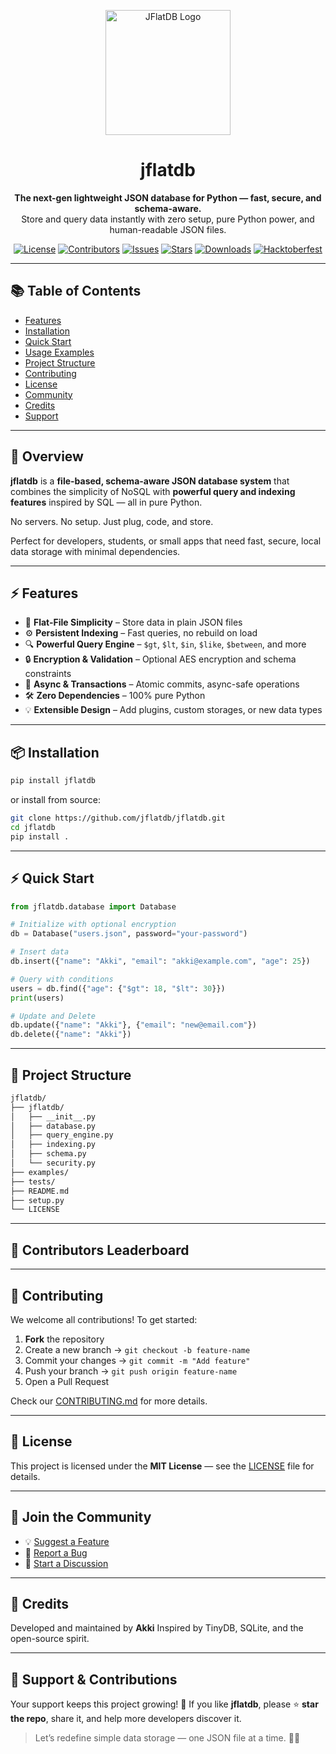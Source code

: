 <p align="center">
  <img src="https://github.com/jflatdb/jflatdb/raw/main/assets/logo/logo.png" width="200" alt="JFlatDB Logo" />
</p>

<h1 align="center">jflatdb</h1>

<p align="center">
  <b>The next-gen lightweight JSON database for Python — fast, secure, and schema-aware.</b><br>
  Store and query data instantly with zero setup, pure Python power, and human-readable JSON files.
</p>

<p align="center">
  <a href="https://github.com/jflatdb/jflatdb/blob/main/LICENSE"><img src="https://img.shields.io/github/license/jflatdb/jflatdb" alt="License"></a>
  <a href="https://github.com/jflatdb/jflatdb/graphs/contributors"><img src="https://img.shields.io/github/contributors/jflatdb/jflatdb" alt="Contributors"></a>
  <a href="https://github.com/jflatdb/jflatdb/issues"><img src="https://img.shields.io/github/issues/jflatdb/jflatdb" alt="Issues"></a>
  <a href="https://github.com/jflatdb/jflatdb/stargazers"><img src="https://img.shields.io/github/stars/jflatdb/jflatdb" alt="Stars"></a>
  <a href="https://pypi.org/project/jflatdb/"><img src="https://img.shields.io/pypi/dm/jflatdb" alt="Downloads"></a>
  <a href="https://hacktoberfest.com/"><img src="https://img.shields.io/badge/Hacktoberfest-2025-blueviolet" alt="Hacktoberfest"></a>
</p>

---

## 📚 Table of Contents

* [Features](#-features)
* [Installation](#-installation)
* [Quick Start](#-quick-start)
* [Usage Examples](#-usage-examples)
* [Project Structure](#-project-structure)
* [Contributing](#-contributing)
* [License](#-license)
* [Community](#-join-the-community)
* [Credits](#-credits)
* [Support](#-support--contributions)

---

## 🚀 Overview

**jflatdb** is a **file-based, schema-aware JSON database system** that combines the simplicity of NoSQL with **powerful query and indexing features** inspired by SQL — all in pure Python.

No servers.
No setup.
Just plug, code, and store.

Perfect for developers, students, or small apps that need fast, secure, local data storage with minimal dependencies.

---

## ⚡ Features

* 🧩 **Flat-File Simplicity** – Store data in plain JSON files
* ⚙️ **Persistent Indexing** – Fast queries, no rebuild on load
* 🔍 **Powerful Query Engine** – `$gt`, `$lt`, `$in`, `$like`, `$between`, and more
* 🔒 **Encryption & Validation** – Optional AES encryption and schema constraints
* 🧠 **Async & Transactions** – Atomic commits, async-safe operations
* 🛠 **Zero Dependencies** – 100% pure Python
* 💡 **Extensible Design** – Add plugins, custom storages, or new data types

---

## 📦 Installation

```bash
pip install jflatdb
```

or install from source:

```bash
git clone https://github.com/jflatdb/jflatdb.git
cd jflatdb
pip install .
```

---

## ⚡ Quick Start

```python
from jflatdb.database import Database

# Initialize with optional encryption
db = Database("users.json", password="your-password")

# Insert data
db.insert({"name": "Akki", "email": "akki@example.com", "age": 25})

# Query with conditions
users = db.find({"age": {"$gt": 18, "$lt": 30}})
print(users)

# Update and Delete
db.update({"name": "Akki"}, {"email": "new@email.com"})
db.delete({"name": "Akki"})
```

---

## 📁 Project Structure

```bash
jflatdb/
├── jflatdb/
│   ├── __init__.py
│   ├── database.py
│   ├── query_engine.py
│   ├── indexing.py
│   ├── schema.py
│   └── security.py
├── examples/
├── tests/
├── README.md
├── setup.py
└── LICENSE
```

---

## 🎉 Contributors Leaderboard

<!-- readme: contributors -start -->

<!-- readme: contributors -end -->

---

## 🤝 Contributing

We welcome all contributions!
To get started:

1. **Fork** the repository
2. Create a new branch → `git checkout -b feature-name`
3. Commit your changes → `git commit -m "Add feature"`
4. Push your branch → `git push origin feature-name`
5. Open a Pull Request

Check our [CONTRIBUTING.md](https://github.com/jflatdb/jflatdb/blob/main/CONTRIBUTING.md) for more details.

---

## 📄 License

This project is licensed under the **MIT License** — see the [LICENSE](https://github.com/jflatdb/jflatdb/blob/main/LICENSE) file for details.

---

## 💬 Join the Community

* 💡 [Suggest a Feature](https://github.com/jflatdb/jflatdb/issues/new?labels=enhancement)
* 🐞 [Report a Bug](https://github.com/jflatdb/jflatdb/issues/new?labels=bug)
* 💬 [Start a Discussion](https://github.com/jflatdb/jflatdb/discussions)

---

## 🙌 Credits

Developed and maintained by **Akki**
Inspired by TinyDB, SQLite, and the open-source spirit.

---

## 🙏 Support & Contributions

Your support keeps this project growing! 🌱
If you like **jflatdb**, please ⭐ **star the repo**, share it, and help more developers discover it.

> Let’s redefine simple data storage — one JSON file at a time. 💾🚀

